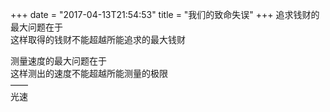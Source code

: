 +++
date = "2017-04-13T21:54:53"
title = "我们的致命失误"
+++
追求钱财的最大问题在于  
这样取得的钱财不能超越所能追求的最大钱财  
  
测量速度的最大问题在于  
这样测出的速度不能超越所能测量的极限  
——  
光速  